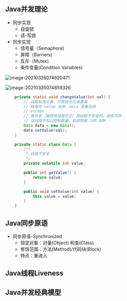 ## Java并发理论

* 同步实现
  * 自旋锁
  * 读-写锁
* 同步实现
  * 信号量（Semaphore)
  * 屏障（Barriers)
  * 互斥（Mutex）
  * 条件变量(Condition Variables)

![image-20210326074620471](https://gitee.com/forge-logic/images-lib/raw/master/img/image-20210326074620471.png)

![image-20210326074859326](https://gitee.com/forge-logic/images-lib/raw/master/img/image-20210326074859326.png)

```java
    private static void changeValue(int val) {
        // 线程私有对象，尽管他也在堆里面
        // 栈保存 value 名称，data 变量名称
        // escape
        // 堆共享（被其他线程可见）是线程不安全的，保存内存
        // 当线程不加以控制数量，容易导致 JVM OOM
        Data data = new Data();
        data.setValue(val);
    }

    private static class Data {
        /**
         * 线程不安全
         */
        private volatile int value;

        public int getValue() {
            return value;
        }

        public void setValue(int value) {
            this.value = value;
        }
    }
```



## Java同步原语

* 同步原语-Synchronized
  * 锁定对象：对量(Object) 和类(Class)
  * 修饰范围：方法(Method)/代码块(Block)
  * 特点：重进入

## Java线程Liveness



## Java并发经典模型



